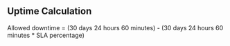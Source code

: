 ## Uptime Calculation

Allowed downtime = (30 days 24 hours 60 minutes) - (30 days 24 hours 60 minutes * SLA percentage)
